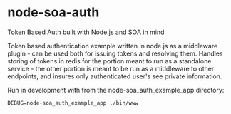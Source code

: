# node-soa-auth
Token Based Auth built with Node.js and SOA in mind

Token based authentication example written in node.js as a middleware plugin - can be used both for issuing tokens and resolving them.  Handles storing of tokens in redis for the portion meant to run as a standalone service - the other portion is meant to be run as a middleware to other endpoints, and insures only authenticated user's see private information.

Run in development with from the node-soa_auth_example_app directory:

```
DEBUG=node-soa_auth_example_app ./bin/www
```